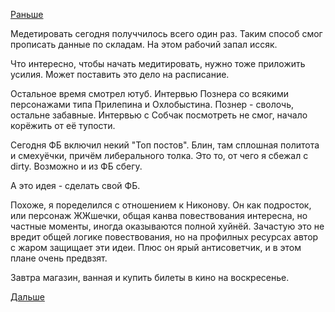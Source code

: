 [Раньше](2018.03.22.md)

Медетировать сегодня получчилось всего один раз. Таким способ смог прописать данные по складам. На этом рабочий запал иссяк.

Что интересно, чтобы начать медитировать, нужно тоже приложить усилия. Может поставить это дело на расписание.

Остальное время смотрел ютуб. Интервью Познера со всякими персонажами типа Прилепина и Охлобыстина. Познер - сволочь, остальне забавные. Интервью с Собчак посмотреть не смог, начало корёжить от её тупости.

Сегодня ФБ включил некий "Топ постов". Блин, там сплошная политота и смехуёчки, причём либерального толка. Это то, от чего я сбежал с dirty. Возможно и из ФБ сбегу.

А это идея - сделать свой ФБ.

Похоже, я поределился с отношением к Никонову. Он как подросток, или персонаж ЖЖшечки, общая канва повествования интересна, но частные моменты, иногда оказываются полной хуйнёй. Зачастую это не вредит общей логике повествования, но на профилных ресурсах автор с жаром защищает эти идеи.
Плюс он ярый антисоветчик, и в этом плане очень предвзят.

Завтра магазин, ванная и купить билеты в кино на воскресенье.

[Дальше](2018.03.26.md)